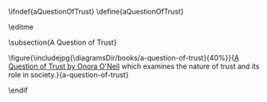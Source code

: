 \ifndef{aQuestionOfTrust}
\define{aQuestionOfTrust}

\editme 

\subsection{A Question of Trust}

\figure{\includejpg{\diagramsDir/books/a-question-of-trust}{40%}}{[A Question of Trust by Onora O'Neil](https://www.bbc.co.uk/programmes/p00gpzfq) which examines the nature of trust and its role in society.}{a-question-of-trust}

\endif
